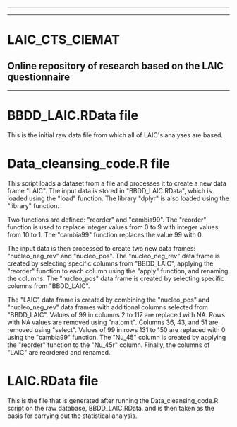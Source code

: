 ----------------------------------------------------------------------------------------------------------------------------------------------------------------
----------------------------------------------------------------------------------------------------------------------------------------------------------------
# LAIC_CTS_CIEMAT
Online repository of research based on the LAIC questionnaire
----------------------------------------------------------------------------------------------------------------------------------------------------------------
----------------------------------------------------------------------------------------------------------------------------------------------------------------

# BBDD_LAIC.RData file
This is the initial raw data file from which all of LAIC's analyses are based.

# Data_cleansing_code.R file
This script loads a dataset from a file and processes it to create a new data frame "LAIC". The input data is stored in "BBDD_LAIC.RData", which is loaded using the "load" function. The library "dplyr" is also loaded using the "library" function.

Two functions are defined: "reorder" and "cambia99". The "reorder" function is used to replace integer values from 0 to 9 with integer values from 10 to 1. The "cambia99" function replaces the value 99 with 0.

The input data is then processed to create two new data frames: "nucleo_neg_rev" and "nucleo_pos". The "nucleo_neg_rev" data frame is created by selecting specific columns from "BBDD_LAIC", applying the "reorder" function to each column using the "apply" function, and renaming the columns. The "nucleo_pos" data frame is created by selecting specific columns from "BBDD_LAIC".

The "LAIC" data frame is created by combining the "nucleo_pos" and "nucleo_neg_rev" data frames with additional columns selected from "BBDD_LAIC". Values of 99 in columns 2 to 117 are replaced with NA. Rows with NA values are removed using "na.omit". Columns 36, 43, and 51 are removed using "select". Values of 99 in rows 131 to 150 are replaced with 0 using the "cambia99" function. The "Nu_45" column is created by applying the "reorder" function to the "Nu_45r" column. Finally, the columns of "LAIC" are reordered and renamed.

# LAIC.RData file
This is the file that is generated after running the Data_cleansing_code.R script on the raw database, BBDD_LAIC.RData, and is then taken as the basis for carrying out the statistical analysis.
